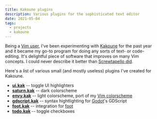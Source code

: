 ```yaml
---
title: Kakoune plugins
description: Various plugins for the sophisticated text editor
date: 2021-05-04
tags:
  - projects
  - kakoune
---
```


Being a [Vim user](/notes/vim), I've been experimenting with
[Kakoune](https://kakoune.org) for the past year and it became my go-to program
for doing any sorts of text- or code-editing. It's delightful piece of software
that improves on many Vim concepts. I could never describe it better than
[Screwtapello did](https://gist.github.com/Screwtapello/563628f777f0fc9f4d5fb681058d63ec).

Here's a list of various small (and mostly useless) plugins I've created for
Kakoune.

- **[ui.kak][ui.kak]** -- toggle UI highlighters
- **[saturn.kak][saturn.kak]** -- dark colorscheme
- **[envy.kak][envy.kak]** -- light colorscheme, port of my
  [Vim colorscheme](https://github.com/kkga/vim-envy)
- **[gdscript.kak][gdscript.kak]** -- syntax hightlighting for
  [Godot](https://godotengine.org)'s GDScript
- **[foot.kak][foot.kak]** -- integration for
  [foot](https://codeberg.org/dnkl/foot)
- **[todo.kak][todo.kak]** -- toggle checkboxes

[ui.kak]: https://github.com/kkga/ui.kak
[saturn.kak]: https://github.com/kkga/saturn.kak
[gdscript.kak]: https://github.com/kkga/gdscript.kak
[envy.kak]: https://github.com/kkga/envy.kak
[foot.kak]: https://github.com/kkga/foot.kak
[todo.kak]: https://github.com/kkga/todo.kak

